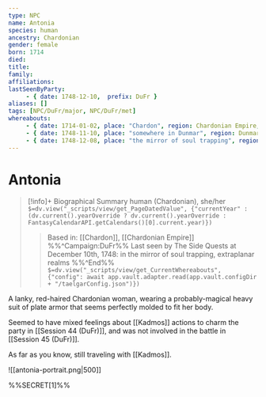 ```yaml
---
type: NPC
name: Antonia
species: human
ancestry: Chardonian
gender: female
born: 1714
died: 
title:
family:
affiliations:
lastSeenByParty: 
     - { date: 1748-12-10,  prefix: DuFr }
aliases: []
tags: [NPC/DuFr/major, NPC/DuFr/met]
whereabouts:
     - { date: 1714-01-02, place: "Chardon", region: Chardonian Empire, type: home }
     - { date: 1748-11-10, place: "somewhere in Dunmar", region: Dunmar, type: excursion }
     - { date: 1748-12-08, place: "the mirror of soul trapping", region: extraplanar realms, type: excursion }
---
```

# Antonia
>[!info]+ Biographical Summary
>human (Chardonian), she/her
>`$=dv.view("_scripts/view/get_PageDatedValue", {"currentYear" : (dv.current().yearOverride ? dv.current().yearOverride : FantasyCalendarAPI.getCalendars()[0].current.year)})`
>> Based in: [[Chardon]], [[Chardonian Empire]]
>>%%^Campaign:DuFr%% Last seen by The Side Quests at December 10th, 1748: in the mirror of soul trapping, extraplanar realms %%^End%%
>> `$=dv.view("_scripts/view/get_CurrentWhereabouts", {"config": await app.vault.adapter.read(app.vault.configDir + "/taelgarConfig.json")})`

A lanky, red-haired Chardonian woman, wearing a probably-magical heavy suit of plate armor that seems perfectly molded to fit her body. 

Seemed to have mixed feelings about [[Kadmos]] actions to charm the party in [[Session 44 (DuFr)]], and was not involved in the battle in [[Session 45 (DuFr)]]. 

As far as you know, still traveling with [[Kadmos]]. 

![[antonia-portrait.png|500]]

%%SECRET[1]%%